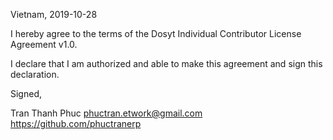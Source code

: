 Vietnam, 2019-10-28

I hereby agree to the terms of the Dosyt Individual Contributor License
Agreement v1.0.

I declare that I am authorized and able to make this agreement and sign this
declaration.

Signed,

Tran Thanh Phuc phuctran.etwork@gmail.com https://github.com/phuctranerp
